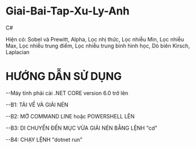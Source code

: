 # Giai-Bai-Tap-Xu-Ly-Anh
C#

Hiện có: Sobel và Prewitt, Alpha, Lọc nhị thức, Lọc nhiễu Min, Lọc nhiễu Max, Lọc nhiễu trung điểm, Lọc nhiễu trung bình hình học, Dò biên Kirsch, Laplacian
# HƯỚNG DẪN SỬ DỤNG
--Máy tính phải cài .NET CORE version 6.0 trở lên 

--B1: TẢI VỀ VÀ GIẢI NÉN

--B2: MỞ COMMAND LINE hoặc POWERSHELL LÊN

--B3: DI CHUYỂN ĐẾN MỤC VỪA GIẢI NÉN BẰNG LỆNH "cd"

--B4: CHẠY LỆNH "dotnet run" 